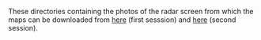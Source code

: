 These directories containing the photos of the radar screen from which the maps can be downloaded from [here](https://drive.google.com/drive/folders/1WPJR5JkLdMTmpazkbPyDFuCxHcOFSyVb?usp=drive_link) (first sesssion) and [here](https://drive.google.com/drive/folders/1HhrKUJ9u2-QCaL8KBZ-bWemg_db63spe?usp=drive_link) (second session). 
